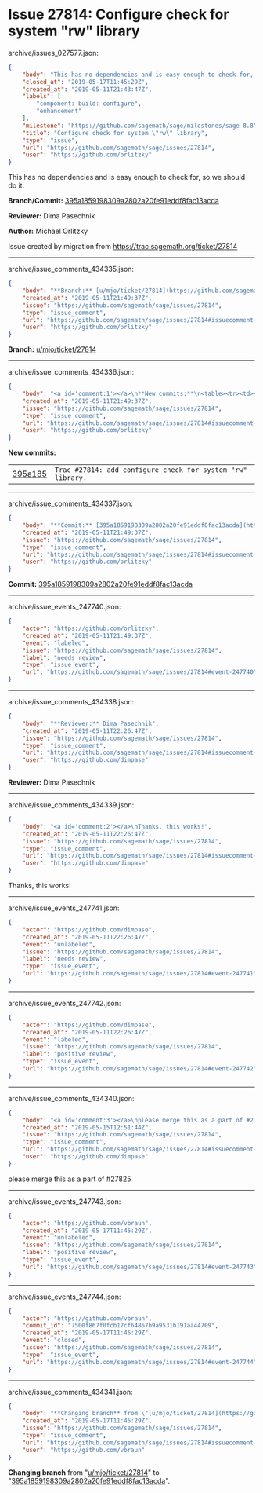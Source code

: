 # Issue 27814: Configure check for system "rw" library

archive/issues_027577.json:
```json
{
    "body": "This has no dependencies and is easy enough to check for, so we should do it.\n\n**Branch/Commit:** [395a1859198309a2802a20fe91eddf8fac13acda](https://github.com/sagemath/sagetrac-mirror/commit/395a1859198309a2802a20fe91eddf8fac13acda)\n\n**Reviewer:** Dima Pasechnik\n\n**Author:** Michael Orlitzky\n\nIssue created by migration from https://trac.sagemath.org/ticket/27814\n\n",
    "closed_at": "2019-05-17T11:45:29Z",
    "created_at": "2019-05-11T21:43:47Z",
    "labels": [
        "component: build: configure",
        "enhancement"
    ],
    "milestone": "https://github.com/sagemath/sage/milestones/sage-8.8",
    "title": "Configure check for system \"rw\" library",
    "type": "issue",
    "url": "https://github.com/sagemath/sage/issues/27814",
    "user": "https://github.com/orlitzky"
}
```
This has no dependencies and is easy enough to check for, so we should do it.

**Branch/Commit:** [395a1859198309a2802a20fe91eddf8fac13acda](https://github.com/sagemath/sagetrac-mirror/commit/395a1859198309a2802a20fe91eddf8fac13acda)

**Reviewer:** Dima Pasechnik

**Author:** Michael Orlitzky

Issue created by migration from https://trac.sagemath.org/ticket/27814





---

archive/issue_comments_434335.json:
```json
{
    "body": "**Branch:** [u/mjo/ticket/27814](https://github.com/sagemath/sagetrac-mirror/tree/u/mjo/ticket/27814)",
    "created_at": "2019-05-11T21:49:37Z",
    "issue": "https://github.com/sagemath/sage/issues/27814",
    "type": "issue_comment",
    "url": "https://github.com/sagemath/sage/issues/27814#issuecomment-434335",
    "user": "https://github.com/orlitzky"
}
```

**Branch:** [u/mjo/ticket/27814](https://github.com/sagemath/sagetrac-mirror/tree/u/mjo/ticket/27814)



---

archive/issue_comments_434336.json:
```json
{
    "body": "<a id='comment:1'></a>\n**New commits:**\n<table><tr><td><a href=\"https://github.com/sagemath/sagetrac-mirror/commit/395a1859198309a2802a20fe91eddf8fac13acda\">395a185</a></td><td><code>Trac #27814: add configure check for system \"rw\" library.</code></td></tr></table>\n",
    "created_at": "2019-05-11T21:49:37Z",
    "issue": "https://github.com/sagemath/sage/issues/27814",
    "type": "issue_comment",
    "url": "https://github.com/sagemath/sage/issues/27814#issuecomment-434336",
    "user": "https://github.com/orlitzky"
}
```

<a id='comment:1'></a>
**New commits:**
<table><tr><td><a href="https://github.com/sagemath/sagetrac-mirror/commit/395a1859198309a2802a20fe91eddf8fac13acda">395a185</a></td><td><code>Trac #27814: add configure check for system "rw" library.</code></td></tr></table>




---

archive/issue_comments_434337.json:
```json
{
    "body": "**Commit:** [395a1859198309a2802a20fe91eddf8fac13acda](https://github.com/sagemath/sagetrac-mirror/commit/395a1859198309a2802a20fe91eddf8fac13acda)",
    "created_at": "2019-05-11T21:49:37Z",
    "issue": "https://github.com/sagemath/sage/issues/27814",
    "type": "issue_comment",
    "url": "https://github.com/sagemath/sage/issues/27814#issuecomment-434337",
    "user": "https://github.com/orlitzky"
}
```

**Commit:** [395a1859198309a2802a20fe91eddf8fac13acda](https://github.com/sagemath/sagetrac-mirror/commit/395a1859198309a2802a20fe91eddf8fac13acda)



---

archive/issue_events_247740.json:
```json
{
    "actor": "https://github.com/orlitzky",
    "created_at": "2019-05-11T21:49:37Z",
    "event": "labeled",
    "issue": "https://github.com/sagemath/sage/issues/27814",
    "label": "needs review",
    "type": "issue_event",
    "url": "https://github.com/sagemath/sage/issues/27814#event-247740"
}
```



---

archive/issue_comments_434338.json:
```json
{
    "body": "**Reviewer:** Dima Pasechnik",
    "created_at": "2019-05-11T22:26:47Z",
    "issue": "https://github.com/sagemath/sage/issues/27814",
    "type": "issue_comment",
    "url": "https://github.com/sagemath/sage/issues/27814#issuecomment-434338",
    "user": "https://github.com/dimpase"
}
```

**Reviewer:** Dima Pasechnik



---

archive/issue_comments_434339.json:
```json
{
    "body": "<a id='comment:2'></a>\nThanks, this works!",
    "created_at": "2019-05-11T22:26:47Z",
    "issue": "https://github.com/sagemath/sage/issues/27814",
    "type": "issue_comment",
    "url": "https://github.com/sagemath/sage/issues/27814#issuecomment-434339",
    "user": "https://github.com/dimpase"
}
```

<a id='comment:2'></a>
Thanks, this works!



---

archive/issue_events_247741.json:
```json
{
    "actor": "https://github.com/dimpase",
    "created_at": "2019-05-11T22:26:47Z",
    "event": "unlabeled",
    "issue": "https://github.com/sagemath/sage/issues/27814",
    "label": "needs review",
    "type": "issue_event",
    "url": "https://github.com/sagemath/sage/issues/27814#event-247741"
}
```



---

archive/issue_events_247742.json:
```json
{
    "actor": "https://github.com/dimpase",
    "created_at": "2019-05-11T22:26:47Z",
    "event": "labeled",
    "issue": "https://github.com/sagemath/sage/issues/27814",
    "label": "positive review",
    "type": "issue_event",
    "url": "https://github.com/sagemath/sage/issues/27814#event-247742"
}
```



---

archive/issue_comments_434340.json:
```json
{
    "body": "<a id='comment:3'></a>\nplease merge this as a part of #27825",
    "created_at": "2019-05-15T12:51:44Z",
    "issue": "https://github.com/sagemath/sage/issues/27814",
    "type": "issue_comment",
    "url": "https://github.com/sagemath/sage/issues/27814#issuecomment-434340",
    "user": "https://github.com/dimpase"
}
```

<a id='comment:3'></a>
please merge this as a part of #27825



---

archive/issue_events_247743.json:
```json
{
    "actor": "https://github.com/vbraun",
    "created_at": "2019-05-17T11:45:29Z",
    "event": "unlabeled",
    "issue": "https://github.com/sagemath/sage/issues/27814",
    "label": "positive review",
    "type": "issue_event",
    "url": "https://github.com/sagemath/sage/issues/27814#event-247743"
}
```



---

archive/issue_events_247744.json:
```json
{
    "actor": "https://github.com/vbraun",
    "commit_id": "7500f867f0fcb17cf64867b9a9531b191aa44709",
    "created_at": "2019-05-17T11:45:29Z",
    "event": "closed",
    "issue": "https://github.com/sagemath/sage/issues/27814",
    "type": "issue_event",
    "url": "https://github.com/sagemath/sage/issues/27814#event-247744"
}
```



---

archive/issue_comments_434341.json:
```json
{
    "body": "**Changing branch** from \"[u/mjo/ticket/27814](https://github.com/sagemath/sagetrac-mirror/tree/u/mjo/ticket/27814)\" to \"[395a1859198309a2802a20fe91eddf8fac13acda](https://github.com/sagemath/sagetrac-mirror/commit/395a1859198309a2802a20fe91eddf8fac13acda)\".",
    "created_at": "2019-05-17T11:45:29Z",
    "issue": "https://github.com/sagemath/sage/issues/27814",
    "type": "issue_comment",
    "url": "https://github.com/sagemath/sage/issues/27814#issuecomment-434341",
    "user": "https://github.com/vbraun"
}
```

**Changing branch** from "[u/mjo/ticket/27814](https://github.com/sagemath/sagetrac-mirror/tree/u/mjo/ticket/27814)" to "[395a1859198309a2802a20fe91eddf8fac13acda](https://github.com/sagemath/sagetrac-mirror/commit/395a1859198309a2802a20fe91eddf8fac13acda)".
